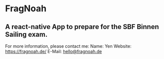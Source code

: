# FragNoah 

## A react-native App to prepare for the SBF Binnen Sailing exam. 

For more information, please contact me:
Name: Yen 
Website: https://fragnoah.de/
E-Mail: hello@fragnoah.de

